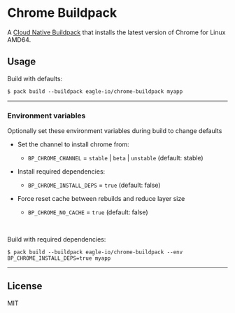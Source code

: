 # Chrome Buildpack

A [Cloud Native Buildpack](https://buildpacks.io/) that installs the latest version of Chrome for Linux AMD64.


## Usage

Build with defaults:

```
$ pack build --buildpack eagle-io/chrome-buildpack myapp
```

---

### Environment variables

Optionally set these environment variables during build to change defaults

* Set the channel to install chrome from:
  * `BP_CHROME_CHANNEL` = `stable` | `beta` | `unstable` (default: stable)
  
* Install required dependencies:
  * `BP_CHROME_INSTALL_DEPS` = `true` (default: false)
  
* Force reset cache between rebuilds and reduce layer size
  * `BP_CHROME_NO_CACHE` = `true` (default: false)

<br />

Build with required dependencies:
```
$ pack build --buildpack eagle-io/chrome-buildpack --env BP_CHROME_INSTALL_DEPS=true myapp
```

---
## License

MIT
